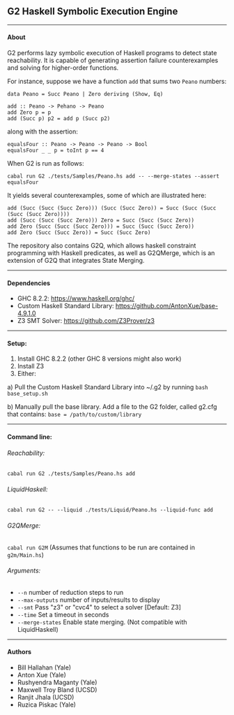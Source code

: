 ## G2 Haskell Symbolic Execution Engine
---
#### About
G2 performs lazy symbolic execution of Haskell programs to detect state reachability.
It is capable of generating assertion failure counterexamples and solving for higher-order functions.

For instance, suppose we have a function `add` that sums two `Peano` numbers:
```
data Peano = Succ Peano | Zero deriving (Show, Eq)

add :: Peano -> Pehano -> Peano
add Zero p = p
add (Succ p) p2 = add p (Succ p2)
```
along with the assertion:
```
equalsFour :: Peano -> Peano -> Peano -> Bool
equalsFour _ _ p = toInt p == 4
```
When G2 is run as follows:
```
cabal run G2 ./tests/Samples/Peano.hs add -- --merge-states --assert equalsFour
```
It yields several counterexamples, some of which are illustrated here:
```
add (Succ (Succ (Succ Zero))) (Succ (Succ Zero)) = Succ (Succ (Succ (Succ (Succ Zero))))
add (Succ (Succ (Succ Zero))) Zero = Succ (Succ (Succ Zero))
add Zero (Succ (Succ (Succ Zero))) = Succ (Succ (Succ Zero))
add Zero (Succ (Succ Zero)) = Succ (Succ Zero)
```
The repository also contains G2Q, which allows haskell constraint programming with Haskell predicates,
as well as G2QMerge, which is an extension of G2Q that integrates State Merging.

---

#### Dependencies
* GHC 8.2.2: https://www.haskell.org/ghc/
* Custom Haskell Standard Library: https://github.com/AntonXue/base-4.9.1.0
* Z3 SMT Solver: https://github.com/Z3Prover/z3

---
#### Setup:
1) Install GHC 8.2.2 (other GHC 8 versions might also work)
2) Install Z3
3) Either:

  a) Pull the Custom Haskell Standard Library into ~/.g2 by running `bash base_setup.sh` 

  b) Manually pull the base library.  Add a file to the G2 folder, called g2.cfg that contains:
		`base = /path/to/custom/library`
	
---
#### Command line:

###### Reachability:

`cabal run G2 ./tests/Samples/Peano.hs add`

###### LiquidHaskell:

`cabal run G2 -- --liquid ./tests/Liquid/Peano.hs --liquid-func add`

###### G2QMerge:

`cabal run G2M` (Assumes that functions to be run are contained in `g2m/Main.hs`)

###### Arguments:

* `--n` number of reduction steps to run
* `--max-outputs` number of inputs/results to display
* `--smt` Pass "z3" or "cvc4" to select a solver [Default: Z3]
* `--time` Set a timeout in seconds
* `--merge-states` Enable state merging. (Not compatible with LiquidHaskell)

---

#### Authors
* Bill Hallahan (Yale)
* Anton Xue (Yale)
* Rushyendra Maganty (Yale)
* Maxwell Troy Bland (UCSD)
* Ranjit Jhala (UCSD)
* Ruzica Piskac (Yale)
